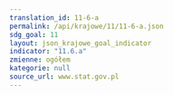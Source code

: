```yaml
---
translation_id: 11-6-a
permalink: /api/krajowe/11/11-6-a.json
sdg_goal: 11
layout: json_krajowe_goal_indicator
indicator: "11.6.a"
zmienne: ogółem
kategorie: null
source_url: www.stat.gov.pl
---
```

